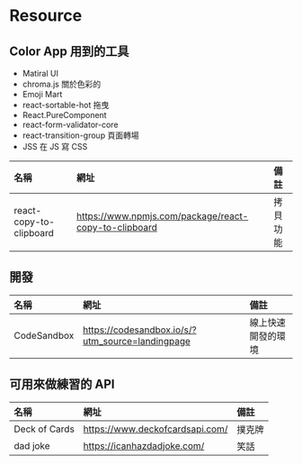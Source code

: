 # Resource

## Color App 用到的工具

- Matiral UI
- chroma.js 關於色彩的
- Emoji Mart
- react-sortable-hot 拖曳
- React.PureComponent
- react-form-validator-core
- react-transition-group 頁面轉場
- JSS 在 JS 寫 CSS

| 名稱                    | 網址                                                  | 備註     |
| :---------------------- | :---------------------------------------------------- | :------- |
| react-copy-to-clipboard | https://www.npmjs.com/package/react-copy-to-clipboard | 拷貝功能 |

## 開發

| 名稱        | 網址                                             | 備註               |
| :---------- | :----------------------------------------------- | :----------------- |
| CodeSandbox | https://codesandbox.io/s/?utm_source=landingpage | 線上快速開發的環境 |

## 可用來做練習的 API

| 名稱          | 網址                            | 備註   |
| :------------ | :------------------------------ | :----- |
| Deck of Cards | https://www.deckofcardsapi.com/ | 撲克牌 |
| dad joke      | https://icanhazdadjoke.com/     | 笑話   |
